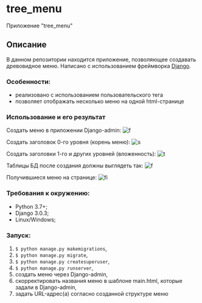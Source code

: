 # tree_menu
Приложение "tree_menu"

## Описание

В данном репозитории находится приложение, позволяющее создавать древовидное меню. 
Написано с использованием фреймворка [Django](https://github.com/django/django).

### Особенности:

* реализовано с использованием пользовательского тега
* позволяет отображать несколько меню на одной html-странице

### Использование и его результат

  Создать меню в приложении Django-admin:
  ![f](https://github.com/Padking/tree_menu/blob/master/screenshots/)


  Создать заголовок 0-го уровня (корень меню):
  ![s]()
  
  Создать заголовки 1-го и других уровней (вложенность):
  ![t]()
  
  Таблицы БД после создания должны выглядеть так:
  ![f]()
  
  Получившиеся меню на странице:
  ![fi]()
  
 
### Требования к окружению:

* Python 3.7+;
* Django 3.0.3;
* Linux/Windows;

### Запуск:

1. `$ python manage.py makemigrations`,
2. `$ python manage.py migrate`,
3. `$ python manage.py createsuperuser`,
4. `$ python manage.py runserver`,
5. создать меню через Django-admin,
6. скорректировать названия меню в шаблоне main.html, которые задали в Django-admin,
7. задать URL-адрес(а) согласно созданной структуре меню
